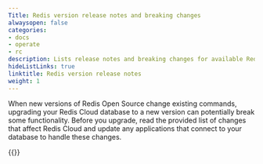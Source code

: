 ```yaml
---
Title: Redis version release notes and breaking changes
alwaysopen: false
categories:
- docs
- operate
- rc
description: Lists release notes and breaking changes for available Redis database versions on Redis Cloud.
hideListLinks: true
linktitle: Redis version release notes
weight: 1
---
```


When new versions of Redis Open Source change existing commands, upgrading your Redis Cloud database to a new version can potentially break some functionality. Before you upgrade, read the provided list of changes that affect Redis Cloud and update any applications that connect to your database to handle these changes.

{{<table-children columnNames="Version&nbsp;(Release&nbsp;date)&nbsp;,Major changes" columnSources="LinkTitle,description" enableLinks="LinkTitle">}}
